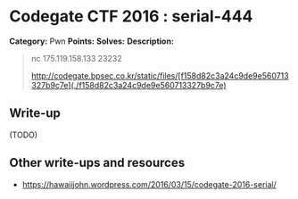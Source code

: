# Codegate CTF 2016 : serial-444

**Category:** Pwn
**Points:** 
**Solves:** 
**Description:**

> nc 175.119.158.133 23232
> 
> <http://codegate.bpsec.co.kr/static/files/[f158d82c3a24c9de9e560713327b9c7e](./f158d82c3a24c9de9e560713327b9c7e)>


## Write-up

(TODO)

## Other write-ups and resources

* <https://hawaiijohn.wordpress.com/2016/03/15/codegate-2016-serial/> 
